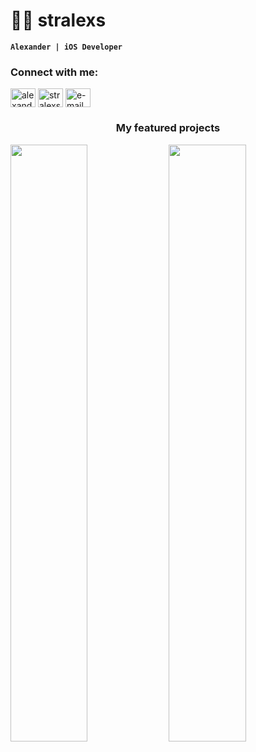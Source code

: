 # 👨‍💻 stralexs

**`Alexander | iOS Developer`**

<h3 align="left">Connect with me:</h3>
<p align="left">
<a href="https://linkedin.com/in/alexander-sivko" target="blank"><img align="center" src="https://upload.wikimedia.org/wikipedia/commons/f/f8/LinkedIn_icon_circle.svg" alt="alexander-sivko" height="30" width="40" /></a>
<a href="https://t.me/stralexss" target="blank"><img align="center" src="https://cdn.worldvectorlogo.com/logos/telegram-1.svg" alt="stralexss" height="30" width="40" /></a>
<a href="mailto:alexandersivko.swift@gmail.com" target="blank"><img align="center" src="https://upload.wikimedia.org/wikipedia/commons/e/ec/Circle-icons-mail.svg" alt="e-mail" height="30" width="40" /></a>
</p>
<h3 align="center">My featured projects</h3>
<p float="left">
  <img src="![photato intro](https://github.com/stralexs/stralexs/assets/123239625/27b137e4-3dce-455f-8665-df4099db1fce)" width="49.5%" />
  <img src="https://bobbyhadz.com/images/blog/what-aws-cdk-bootstrap-do/thumbnail.webp" width="49.5%" />
</p>
